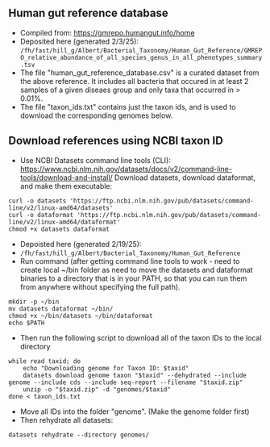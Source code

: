 ## Human gut reference database
- Compiled from: https://gmrepo.humangut.info/home
- Deposited here (generated 2/3/25): ```/fh/fast/hill_g/Albert/Bacterial_Taxonomy/Human_Gut_Reference/GMREPO_relative_abundance_of_all_species_genus_in_all_phenotypes_summary.tsv```
- The file "human_gut_reference_database.csv" is a curated dataset from the above reference.  It includes all bacteria that occured in at least 2 samples of a given diseaes group and only taxa that occurred in > 0.01%.
- The file "taxon_ids.txt" contains just the taxon ids, and is used to download the corresponding genomes below.

## Download references using NCBI taxon ID
- Use NCBI Datasets command line tools (CLI): https://www.ncbi.nlm.nih.gov/datasets/docs/v2/command-line-tools/download-and-install/
Download datasets, download dataformat, and make them executable:
```
curl -o datasets 'https://ftp.ncbi.nlm.nih.gov/pub/datasets/command-line/v2/linux-amd64/datasets'
curl -o dataformat 'https://ftp.ncbi.nlm.nih.gov/pub/datasets/command-line/v2/linux-amd64/dataformat'
chmod +x datasets dataformat
```

- Depoisted here (generated 2/19/25):
- ```/fh/fast/hill_g/Albert/Bacterial_Taxonomy/Human_Gut_Reference```
- Run command (after getting command line tools to work - need to create local ~/bin folder as need to move the datasets and dataformat binaries to a directory that is in your PATH, so that you can run them from anywhere without specifying the full path).
```
mkdir -p ~/bin
mv datasets dataformat ~/bin/
chmod +x ~/bin/datasets ~/bin/dataformat
echo $PATH
```
- Then run the following script to download all of the taxon IDs to the local directory
```
while read taxid; do
    echo "Downloading genome for Taxon ID: $taxid"
    datasets download genome taxon "$taxid" --dehydrated --include genome --include cds --include seq-report --filename "$taxid.zip"
    unzip -o "$taxid.zip" -d "genomes/$taxid"
done < taxon_ids.txt
```
- Move all IDs into the folder "genome". (Make the genome folder first)
- Then rehydrate all datasets:
```
datasets rehydrate --directory genomes/
```
